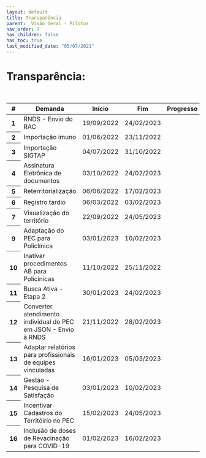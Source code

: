 ```yaml
---
layout: default
title: Transparência
parent:  Visão Geral - Pilotos
nav_order: 7
has_children: false
has_toc: true
last_modified_date: "05/07/2021"
---
```


<link rel="stylesheet" href="https://stackpath.bootstrapcdn.com/bootstrap/4.1.3/css/bootstrap.min.css" integrity="sha384-MCw98/SFnGE8fJT3GXwEOngsV7Zt27NXFoaoApmYm81iuXoPkFOJwJ8ERdknLPMO" crossorigin="anonymous">



# Transparência:

<br>

<table class="table">
  <thead class="thead-dark">
    <tr>
      <th scope="col">#</th>
      <th scope="col">Demanda</th>
      <th scope="col">Início</th>
      <th scope="col">Fim</th>
      <th scope="col">Progresso</th>
    </tr>
  </thead>
  <tbody>
    <tr>
      <th scope="row">1</th>
      <td>RNDS - Envio do RAC</td>
      <td>19/09/2022</td>
      <td>24/02/2023</td>
      <td></td>
    </tr>
    <tr>
      <th scope="row">2</th>
      <td>Importação imuno</td>
      <td>01/06/2022</td>
      <td>23/11/2022</td>
      <td></td>
    </tr>
    <tr>
      <th scope="row">3</th>
      <td>Importação SIGTAP</td>
      <td>04/07/2022</td>
      <td>31/10/2022</td>
      <td></td>
    </tr>
    <tr>
      <th scope="row">4</th>
      <td>Assinatura Eletrônica de documentos</td>
      <td>03/10/2022</td>
      <td>24/02/2023</td>
      <td></td>
    </tr>
    <tr>
      <th scope="row">5</th>
      <td>Reterritorialização</td>
      <td>06/06/2022</td>
      <td>17/02/2023</td>
      <td></td>
    </tr>
    <tr>
      <th scope="row">6</th>
      <td>Registro tardio</td>
      <td>06/03/2022</td>
      <td>03/02/2023</td>
      <td></td>
    </tr>
    <tr>
      <th scope="row">7</th>
      <td>Visualização do território</td>
      <td>22/09/2022</td>
      <td>24/05/2023</td>
      <td></td>
    </tr>    
    <tr>
      <th scope="row">9</th>
      <td>Adaptação do PEC para Policlínica</td>
      <td>03/01/2023</td>
      <td>10/02/2023</td>
      <td></td>
    </tr>
     <tr>
      <th scope="row">10</th>
      <td>Inativar procedimentos AB para Policínicas</td>
      <td>11/10/2022</td>
      <td>25/11/2022</td>
      <td></td>
    </tr>
     <tr>
      <th scope="row">11</th>
      <td>Busca Ativa - Etapa 2</td>
      <td>30/01/2023</td>
      <td>24/02/2023</td>
      <td></td>
    </tr>
     <tr>
      <th scope="row">12</th>
      <td>Converter atendimento individual do PEC em JSON - Envio à RNDS</td>
      <td>21/11/2022</td>
      <td>28/02/2023</td>
      <td></td>
    </tr>
     <tr>
      <th scope="row">13</th>
      <td>Adaptar relatórios para profissionais de equipes vinculadas</td>
      <td>16/01/2023</td>
      <td>05/03/2023</td>
      <td></td>
    </tr>
     <tr>
      <th scope="row">14</th>
      <td>Gestão - Pesquisa de Satisfação</td>
      <td>03/01/2023</td>
      <td>10/02/2023</td>
      <td></td>
    </tr>
     <tr>
      <th scope="row">15</th>
      <td>Incentivar Cadastros do Territóirio no PEC</td>
      <td>15/02/2023</td>
      <td>24/05/2023</td>
      <td></td>
    </tr>
     <tr>
      <th scope="row">16</th>
      <td>Inclusão de doses de Revacinação para COVID-19</td>
      <td>01/02/2023</td>
      <td>16/02/2023</td>
      <td></td>
    </tr>
  </tbody>
</table>


